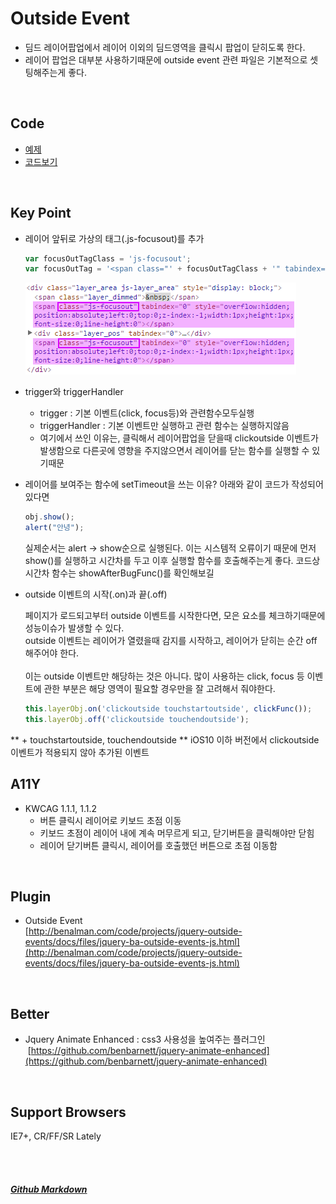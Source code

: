 # Outside Event
* 딤드 레이어팝업에서 레이어 이외의 딤드영역을 클릭시 팝업이 닫히도록 한다.
* 레이어 팝업은 대부분 사용하기때문에 outside event 관련 파일은 기본적으로 셋팅해주는게 좋다.

<br>

## Code
* [예제](https://vlueviolet.github.io/study/exam/exam7/index_final2.html)
* [코드보기](https://github.com/vlueviolet/study/blob/gh-pages/exam/exam7/index_final2.html)
<br>

## Key Point
+ 레이어 앞뒤로 가상의 태그(.js-focusout)를 추가
  ```javascript
  var focusOutTagClass = 'js-focusout';
  var focusOutTag = '<span class="' + focusOutTagClass + '" tabindex="0" style="overflow:hidden;position:absolute;left:0;top:0;z-index:-1;width:1px;height:1px;font-size:0;line-height:0"></span>';
  ```
  ![](/img/summary/exam7/1.png)
+ trigger와 triggerHandler
  + trigger : 기본 이벤트(click, focus등)와 관련함수모두실행
  + triggerHandler : 기본 이벤트만 실행하고 관련 함수는 실행하지않음
  + 여기에서 쓰인 이유는, 클릭해서 레이어팝업을 닫을때 clickoutside 이벤트가 발생함으로 다른곳에 영향을 주지않으면서 레이어를 닫는 함수를 실행할 수 있기때문
+ 레이어를 보여주는 함수에 setTimeout을 쓰는 이유?
  아래와 같이 코드가 작성되어 있다면
  ```javascript
  obj.show();
  alert("안녕");
  ```
  실제순서는 alert → show순으로 실행된다.
  이는 시스템적 오류이기 때문에 먼저 show()를 실행하고 시간차를 두고 이후 실행할 함수를 호출해주는게 좋다.
  코드상 시간차 함수는 showAfterBugFunc()를 확인해보길

+ outside 이벤트의 시작(.on)과 끝(.off)
  
  페이지가 로드되고부터 outside 이벤트를 시작한다면, 모은 요소를 체크하기때문에 성능이슈가 발생할 수 있다.<br>outside 이벤트는 레이어가 열렸을때 감지를 시작하고, 레이어가 닫히는 순간 off 해주어야 한다.<br><br>이는 outside 이벤트만 해당하는 것은 아니다. 많이 사용하는 click, focus 등 이벤트에 관한 부분은 해당 영역이 필요할 경우만을 잘 고려해서 줘야한다.
  
  ```javascript
  this.layerObj.on('clickoutside touchstartoutside', clickFunc());
  this.layerObj.off('clickoutside touchendoutside');
  ```
** + touchstartoutside, touchendoutside **
iOS10 이하 버전에서 clickoutside 이벤트가 적용되지 않아 추가된 이벤트
<br>

## A11Y
+ KWCAG 1.1.1, 1.1.2
  + 버튼 클릭시 레이어로 키보드 초점 이동
  + 키보드 초점이 레이어 내에 계속 머무르게 되고, 닫기버튼을 클릭해야만 닫힘
  + 레이어 닫기버튼 클릭시, 레이어를 호출했던 버튼으로 초점 이동함
<br>

## Plugin
* Outside Event<br>[http://benalman.com/code/projects/jquery-outside-events/docs/files/jquery-ba-outside-events-js.html](http://benalman.com/code/projects/jquery-outside-events/docs/files/jquery-ba-outside-events-js.html)
<br>

## Better
* Jquery Animate Enhanced : css3 사용성을 높여주는 플러그인<br>
  [https://github.com/benbarnett/jquery-animate-enhanced](https://github.com/benbarnett/jquery-animate-enhanced)
<br>

## Support Browsers
IE7+, CR/FF/SR Lately



<br><br>
##### [Github Markdown](https://guides.github.com/features/mastering-markdown/)
